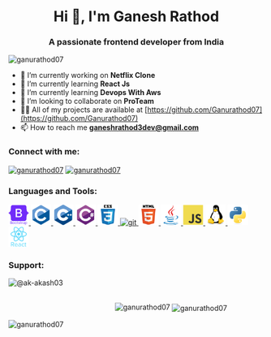 <h1 align="center">Hi 👋, I'm Ganesh Rathod</h1>
<h3 align="center">A passionate frontend developer from India</h3>

<p align="left"> <img src="https://komarev.com/ghpvc/?username=ganurathod07&label=Profile%20views&color=0e75b6&style=flat" alt="ganurathod07" /> </p>

- 🔭 I’m currently working on **Netflix Clone**
- 🌱 I’m currently learning **React Js**
- 🌱 I’m currently learning **Devops With Aws**
- 👯 I’m looking to collaborate on **ProTeam**
- 👨‍💻 All of my projects are available at [https://github.com/Ganurathod07](https://github.com/Ganurathod07)
- 📫 How to reach me **ganeshrathod3dev@gmail.com**

<h3 align="left">Connect with me:</h3>
<p align="left">
<a href="https://twitter.com/ganurathod07" target="blank"><img align="center" src="https://raw.githubusercontent.com/rahuldkjain/github-profile-readme-generator/master/src/images/icons/Social/twitter.svg" alt="ganurathod07" height="30" width="40" /></a>
<a href="https://instagram.com/ganurathod07" target="blank"><img align="center" src="https://raw.githubusercontent.com/rahuldkjain/github-profile-readme-generator/master/src/images/icons/Social/instagram.svg" alt="ganurathod07" height="30" width="40" /></a>
</p>

<h3 align="left">Languages and Tools:</h3>
<p align="left"> <a href="https://getbootstrap.com" target="_blank" rel="noreferrer"> <img src="https://raw.githubusercontent.com/devicons/devicon/master/icons/bootstrap/bootstrap-plain-wordmark.svg" alt="bootstrap" width="40" height="40"/> </a> <a href="https://www.cprogramming.com/" target="_blank" rel="noreferrer"> <img src="https://raw.githubusercontent.com/devicons/devicon/master/icons/c/c-original.svg" alt="c" width="40" height="40"/> </a> <a href="https://www.w3schools.com/cpp/" target="_blank" rel="noreferrer"> <img src="https://raw.githubusercontent.com/devicons/devicon/master/icons/cplusplus/cplusplus-original.svg" alt="cplusplus" width="40" height="40"/> </a> <a href="https://www.w3schools.com/cs/" target="_blank" rel="noreferrer"> <img src="https://raw.githubusercontent.com/devicons/devicon/master/icons/csharp/csharp-original.svg" alt="csharp" width="40" height="40"/> </a> <a href="https://www.w3schools.com/css/" target="_blank" rel="noreferrer"> <img src="https://raw.githubusercontent.com/devicons/devicon/master/icons/css3/css3-original-wordmark.svg" alt="css3" width="40" height="40"/> </a> <a href="https://git-scm.com/" target="_blank" rel="noreferrer"> <img src="https://www.vectorlogo.zone/logos/git-scm/git-scm-icon.svg" alt="git" width="40" height="40"/> </a> <a href="https://www.w3.org/html/" target="_blank" rel="noreferrer"> <img src="https://raw.githubusercontent.com/devicons/devicon/master/icons/html5/html5-original-wordmark.svg" alt="html5" width="40" height="40"/> </a> <a href="https://www.java.com" target="_blank" rel="noreferrer"> <img src="https://raw.githubusercontent.com/devicons/devicon/master/icons/java/java-original.svg" alt="java" width="40" height="40"/> </a> <a href="https://developer.mozilla.org/en-US/docs/Web/JavaScript" target="_blank" rel="noreferrer"> <img src="https://raw.githubusercontent.com/devicons/devicon/master/icons/javascript/javascript-original.svg" alt="javascript" width="40" height="40"/> </a> <a href="https://www.linux.org/" target="_blank" rel="noreferrer"> <img src="https://raw.githubusercontent.com/devicons/devicon/master/icons/linux/linux-original.svg" alt="linux" width="40" height="40"/> </a> <a href="https://www.python.org" target="_blank" rel="noreferrer"> <img src="https://raw.githubusercontent.com/devicons/devicon/master/icons/python/python-original.svg" alt="python" width="40" height="40"/> </a> <a href="https://reactjs.org/" target="_blank" rel="noreferrer"> <img src="https://raw.githubusercontent.com/devicons/devicon/master/icons/react/react-original-wordmark.svg" alt="react" width="40" height="40"/> </a> </p>

<h3 align="left">Support:</h3>
<p><a href="https://www.github.com/ak-akash03"> <img align="left" src="https://cdn.buymeacoffee.com/buttons/v2/default-yellow.png" height="50" width="210" alt="@ak-akash03" /></a></p><br><br>

<p><img align="left" src="https://github-readme-stats.vercel.app/api/top-langs?username=ganurathod07&show_icons=true&locale=en&layout=compact" alt="ganurathod07" /></p>

<p>&nbsp;<img align="center" src="https://github-readme-stats.vercel.app/api?username=ganurathod07&show_icons=true&locale=en" alt="ganurathod07" /></p>

<p><img align="center" src="https://github-readme-streak-stats.herokuapp.com/?user=ganurathod07&" alt="ganurathod07" /></p>
